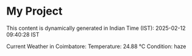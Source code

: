 # My Project

This content is dynamically generated in Indian Time (IST): 2025-02-12 09:40:28 IST


Current Weather in Coimbatore:
Temperature: 24.88 °C
Condition: haze
